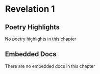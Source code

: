# Revelation 1

## Poetry Highlights

No poetry highlights in this chapter

## Embedded Docs

There are no embedded docs in this chapter

